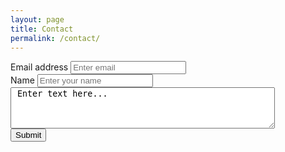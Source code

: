 ```yaml
---
layout: page
title: Contact
permalink: /contact/
---
```

<form accept-charset="UTF-8" action=" https://sharpemachine.github.io//{noreply@github.com}" method="POST" enctype="multipart/form-data" target="_blank">
          <div class="form-group">
            <label for="exampleInputEmail1" required="required">Email address</label>
            <input type="email" name="email" class="form-control" id="exampleInputEmail1" aria-describedby="emailHelp" placeholder="Enter email">
          </div>
          <div class="form-group">
            <label for="exampleInputName">Name</label>
            <input type="text" name="name" class="form-control" id="exampleInputName" placeholder="Enter your name" required="required">
          </div>
            <div class="form-group">
            <textarea rows="4" cols="50" name="comment" class="form-control" > Enter text here...</textarea>
           </div>
          <button type="submit" class="btn btn-primary">Submit</button>
        </form>
